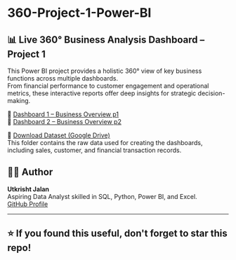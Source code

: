 # 360-Project-1-Power-BI


## 📊 Live 360° Business Analysis Dashboard – Project 1

This Power BI project provides a holistic 360° view of key business functions across multiple dashboards.  
From financial performance to customer engagement and operational metrics, these interactive reports offer deep insights for strategic decision-making.

🔗 [Dashboard 1 – Business Overview p1](https://app.powerbi.com/view?r=eyJrIjoiMTkzYzMwN2EtODgzOS00YTFhLTkyYTktOTg1MTI5NzZlMjI2IiwidCI6ImM2ZTU0OWIzLTVmNDUtNDAzMi1hYWU5LWQ0MjQ0ZGM1YjJjNCJ9&pageName=54eb6909908889c788cf)  
🔗 [Dashboard 2 – Business Overview p2](https://app.powerbi.com/view?r=eyJrIjoiMjU4MTY2ODgtNDBjYi00ZWI1LWI5N2MtOTljOTMzZTc5YTcyIiwidCI6ImM2ZTU0OWIzLTVmNDUtNDAzMi1hYWU5LWQ0MjQ0ZGM1YjJjNCJ9&pageName=ReportSection9275feb00c2e013d8906)

📁 [Download Dataset (Google Drive)](https://drive.google.com/drive/folders/18ysEY6ZIe23WfpObn74MFOd3J6pJDl6S?usp=sharing)  
This folder contains the raw data used for creating the dashboards, including sales, customer, and financial transaction records.


   
## 👨‍💻 Author

**Utkrisht Jalan**  
Aspiring Data Analyst skilled in SQL, Python, Power BI, and Excel.  
[GitHub Profile](https://github.com/Utkrisht2026)

---

## ⭐ If you found this useful, don't forget to star this repo!
